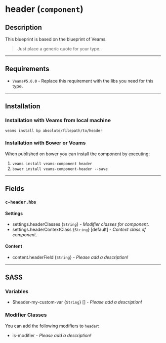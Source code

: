 # header (`component`)

## Description

This blueprint is based on the blueprint of Veams.

> Just place a generic quote for your type.

-----------

## Requirements
- `Veams#5.0.0` - Replace this requirement with the libs you need for this type.

-----------

## Installation

### Installation with Veams from local machine

`veams install bp absolute/filepath/to/header`

### Installation with Bower or Veams

When published on bower you can install the component by executing:

1. `veams install veams-component header`
2. `bower install veams-component-header --save`

-----------

## Fields

### `c-header.hbs`

#### Settings
- settings.headerClasses {`String`} - _Modifier classes for component._
- settings.headerContextClass {`String`} [default] - _Context class of component._ 

#### Content
- content.headerField {`String`} - _Please add a description!_

------------

## SASS

### Variables

- $header-my-custom-var {`String`} [] - _Please add a description!_

### Modifier Classes

You can add the following modifiers to `header`:
- is-modifier - _Please add a description!_
